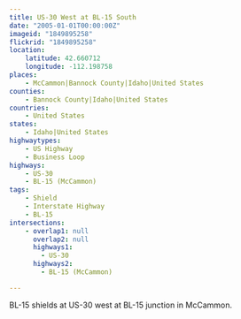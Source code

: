 ```yaml
---
title: US-30 West at BL-15 South
date: "2005-01-01T00:00:00Z"
imageid: "1849895258"
flickrid: "1849895258"
location:
    latitude: 42.660712
    longitude: -112.198758
places:
    - McCammon|Bannock County|Idaho|United States
counties:
    - Bannock County|Idaho|United States
countries:
    - United States
states:
    - Idaho|United States
highwaytypes:
    - US Highway
    - Business Loop
highways:
    - US-30
    - BL-15 (McCammon)
tags:
    - Shield
    - Interstate Highway
    - BL-15
intersections:
    - overlap1: null
      overlap2: null
      highways1:
        - US-30
      highways2:
        - BL-15 (McCammon)

---
```

BL-15 shields at US-30 west at BL-15 junction in McCammon.